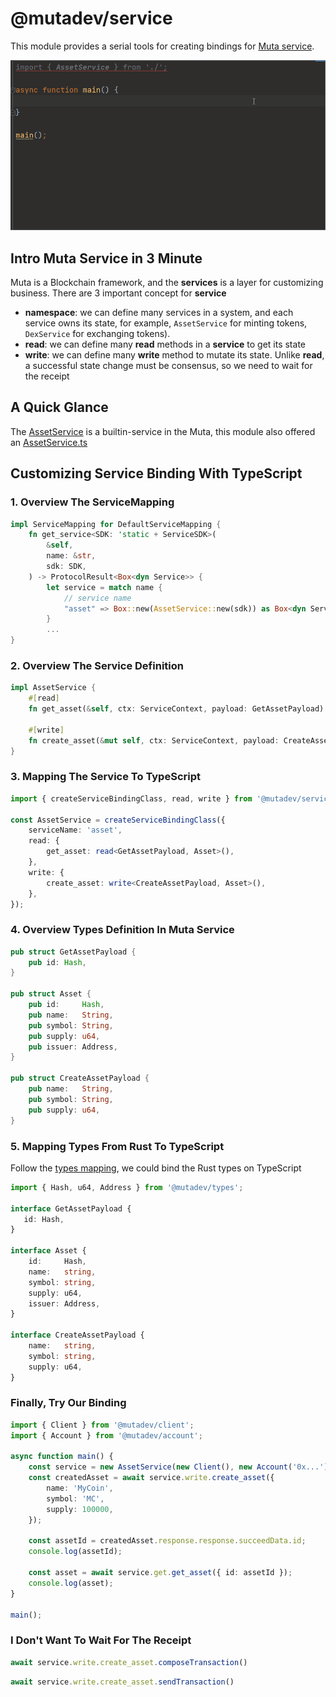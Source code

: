 # @mutadev/service

This module provides a serial tools for creating bindings for [Muta service](https://github.com/nervosnetwork/muta-docs/blob/master/service_dev.md).

![example](./README.assets/example.gif)

## Intro Muta Service in 3 Minute

Muta is a Blockchain framework, and the **services** is a layer for customizing business. There are 3 important concept for **service**

- **namespace**: we can define many services in a system,  and each service owns its state, for example, `AssetService` for minting tokens, `DexService` for exchanging tokens).
- **read**: we can define many **read** methods in a **service** to get its state
- **write**: we can define many **write** method to mutate its state. Unlike **read**, a successful state change must be consensus, so we need to wait for the receipt 

## A Quick Glance

The [AssetService](https://github.com/nervosnetwork/muta/blob/master/built-in-services/asset/src/lib.rs) is a builtin-service in the Muta, this module also offered an [AssetService.ts](./src/builtins/AssetService.ts)

## Customizing Service Binding With TypeScript

### 1. Overview The ServiceMapping

```rust
impl ServiceMapping for DefaultServiceMapping {
    fn get_service<SDK: 'static + ServiceSDK>(
        &self,
        name: &str,
        sdk: SDK,
    ) -> ProtocolResult<Box<dyn Service>> {
        let service = match name {
            // service name
            "asset" => Box::new(AssetService::new(sdk)) as Box<dyn Service>
        }
        ...
}
```

### 2. Overview The Service Definition 

```rust
impl AssetService {
    #[read]
    fn get_asset(&self, ctx: ServiceContext, payload: GetAssetPayload) -> ServiceResponse<Asset> {}
    
    #[write]
    fn create_asset(&mut self, ctx: ServiceContext, payload: CreateAssetPayload) -> ServiceResponse<Asset> {}
}
```

### 3. Mapping The Service To TypeScript

```ts
import { createServiceBindingClass, read, write } from '@mutadev/service'

const AssetService = createServiceBindingClass({
    serviceName: 'asset',
    read: {
        get_asset: read<GetAssetPayload, Asset>(),
    },
    write: {
        create_asset: write<CreateAssetPayload, Asset>(),
    },
});
```

### 4. Overview Types Definition In Muta Service

```rust
pub struct GetAssetPayload {
    pub id: Hash,
}

pub struct Asset {
    pub id:     Hash,
    pub name:   String,
    pub symbol: String,
    pub supply: u64,
    pub issuer: Address,
}

pub struct CreateAssetPayload {
    pub name:   String,
    pub symbol: String,
    pub supply: u64,
}
```

### 5. Mapping Types From Rust To TypeScript

Follow the [types mapping](../muta-types), we could bind the Rust types on TypeScript

```ts
import { Hash, u64, Address } from '@mutadev/types';

interface GetAssetPayload {
   id: Hash,
}

interface Asset {
    id:     Hash,
    name:   string,
    symbol: string,
    supply: u64,
    issuer: Address,
}

interface CreateAssetPayload {
    name:   string,
    symbol: string,
    supply: u64,
}
```

### Finally, Try Our Binding

```ts
import { Client } from '@mutadev/client';
import { Account } from '@mutadev/account';

async function main() {
    const service = new AssetService(new Client(), new Account('0x...'));
    const createdAsset = await service.write.create_asset({
        name: 'MyCoin',
        symbol: 'MC',
        supply: 100000,
    });
    
    const assetId = createdAsset.response.response.succeedData.id;
    console.log(assetId);
    
    const asset = await service.get.get_asset({ id: assetId });
    console.log(asset);
}

main();
```

### I Don't Want To Wait For  The Receipt

```ts
await service.write.create_asset.composeTransaction()
```

```ts
await service.write.create_asset.sendTransaction()
```